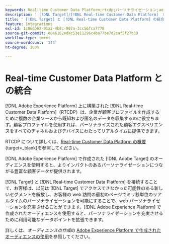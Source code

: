 ```yaml
---
keywords: Real-time Customer Data Platform;rtcdp;パーソナライゼーション;aep オーディエンス;adobe experience platform オーディエンス
description: ' [!DNL Target]/[!DNL Real-time Customer Data Platform] （RTCDP）統合を使用して、より豊富な顧客データとよりインパクトのあるパーソナライゼーションを提供する方法を説明します。'
title: ' [!DNL Target] と [!DNL Real-time Customer Data Platform] の統合方法'
feature: Integrations
exl-id: 1c066b62-91a2-4b8c-807a-3cc56fca7778
source-git-commit: e0a6162edac53e11296c4ba77be7d2caf5f27b39
workflow-type: tm+mt
source-wordcount: '174'
ht-degree: 100%

---
```


# Real-time Customer Data Platform との統合

[!DNL Adobe Experience Platform] 上に構築された [!DNL Real-time Customer Data Platform]（RTCDP）は、企業が顧客プロファイルを作成するために複数の企業ソースから既知および匿名のデータを収集するのに役立ちます。顧客プロファイルを使用すれば、パーソナライズされた顧客エクスペリエンスをすべてのチャネルおよびデバイスにわたってリアルタイムに提供できます。

RTCDP について詳しくは、[Real-time Customer Data Platform の概要](https://experienceleague.adobe.com/docs/experience-platform/rtcdp/overview.html?lang=ja) {target=_blank}を参照してください。

[!DNL Adobe Experience Platform] で作成された [!DNL Adobe Target] のオーディエンスを使用すると、よりインパクトのあるパーソナライゼーションにつながる豊富な顧客データが提供されます。

[!DNL Target] と [!DNL Real-time Customer Data Platform] を接続することで、お客様は、以前は [!DNL Target] でアクセスできなかった可能性のある新しいセグメントを解放し、お客様の web 訪問の最初のページでミリ秒単位のリアルタイムのパーソナライゼーションを可能にすることで、web パーソナライゼーションを充実させることができます。[!DNL Adobe Experience Platform] で作成されたオーディエンスを使用すると、パーソナライゼーションを充実させるために利用可能なデータポイントを拡張できます。

詳しくは、*オーディエンスの作成*&#x200B;の [Adobe Experience Platform で作成されたオーディエンスの使用](/help/main/c-target/c-audiences/audiences.md#aep)を参照してください。
